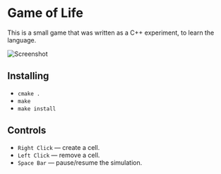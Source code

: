 # Game of Life

This is a small game that was written as a C++ experiment, to learn the language.

![Screenshot](http://i.imgur.com/ted4wwz.png)

## Installing
* `cmake .`
* `make`
* `make install`

## Controls
* `Right Click` — create a cell.
* `Left Click` — remove a cell.
* `Space Bar` — pause/resume the simulation.
